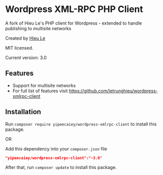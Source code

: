 Wordpress XML-RPC PHP Client
=======================

A fork of Hieu Le's PHP client for Wordpress - extended to handle publishing to multisite networks

Created by [Hieu Le](http://www.hieule.info)

MIT licensed.

Current version: 3.0


## Features

* Support for multisite networks
* For full list of features visit https://github.com/letrunghieu/wordpress-xmlrpc-client

## Installation

Run `composer require yipeecaiey/wordpress-xmlrpc-client` to install this package.

OR

Add this dependency into your `composer.json` file

```json
"yipeecaiey/wordpress-xmlrpc-client":"~3.0"
```

After that, run `composer update` to install this package.


